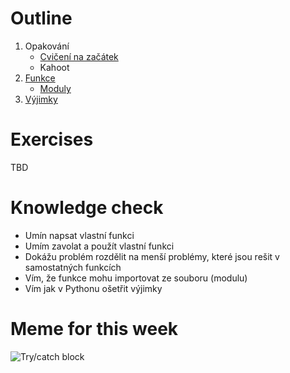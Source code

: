 # Outline

1. Opakování
   - [Cvičení na začátek](#exercises)
   - Kahoot
2. [Funkce](https://kodim.cz/czechitas/progr2-python/zaklady-programovani-2/funkce)
   - [Moduly](https://docs.python.org/3/tutorial/modules.html)
3. [Výjimky](https://kodim.cz/czechitas/progr2-python/zaklady-programovani-2/vyjimky)


# Exercises

TBD

# Knowledge check

- Umín napsat vlastní funkci
- Umím zavolat a použít vlastní funkci
- Dokážu problém rozdělit na menší problémy, které jsou rešit v samostatných funkcích
- Vím, že funkce mohu importovat ze souboru (modulu)
- Vím jak v Pythonu ošetřit výjimky

# Meme for this week

![Try/catch block](https://miro.medium.com/max/1400/1*ekJ5cBK7OvtifeavpNn7Tg.jpeg)
